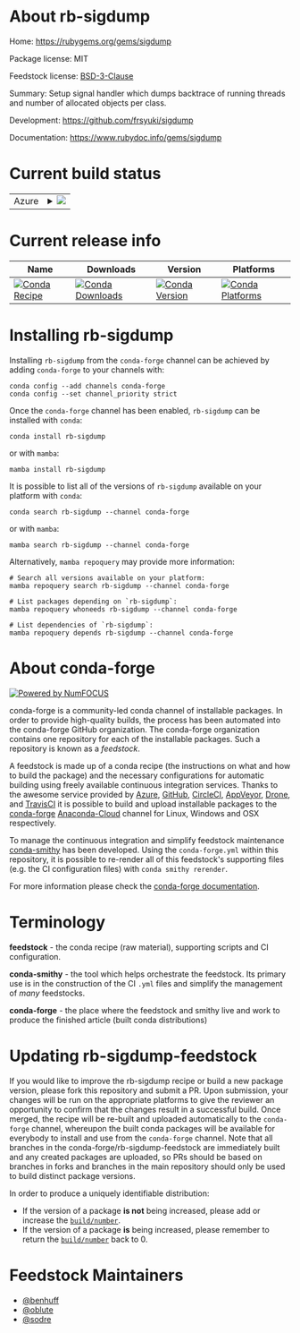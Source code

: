 About rb-sigdump
================

Home: https://rubygems.org/gems/sigdump

Package license: MIT

Feedstock license: [BSD-3-Clause](https://github.com/conda-forge/rb-sigdump-feedstock/blob/main/LICENSE.txt)

Summary: Setup signal handler which dumps backtrace of running threads and
number of allocated objects per class.


Development: https://github.com/frsyuki/sigdump

Documentation: https://www.rubydoc.info/gems/sigdump

Current build status
====================


<table>
    
  <tr>
    <td>Azure</td>
    <td>
      <details>
        <summary>
          <a href="https://dev.azure.com/conda-forge/feedstock-builds/_build/latest?definitionId=7827&branchName=main">
            <img src="https://dev.azure.com/conda-forge/feedstock-builds/_apis/build/status/rb-sigdump-feedstock?branchName=main">
          </a>
        </summary>
        <table>
          <thead><tr><th>Variant</th><th>Status</th></tr></thead>
          <tbody><tr>
              <td>linux_64_ruby2.6</td>
              <td>
                <a href="https://dev.azure.com/conda-forge/feedstock-builds/_build/latest?definitionId=7827&branchName=main">
                  <img src="https://dev.azure.com/conda-forge/feedstock-builds/_apis/build/status/rb-sigdump-feedstock?branchName=main&jobName=linux&configuration=linux%20linux_64_ruby2.6" alt="variant">
                </a>
              </td>
            </tr><tr>
              <td>linux_64_ruby3.1</td>
              <td>
                <a href="https://dev.azure.com/conda-forge/feedstock-builds/_build/latest?definitionId=7827&branchName=main">
                  <img src="https://dev.azure.com/conda-forge/feedstock-builds/_apis/build/status/rb-sigdump-feedstock?branchName=main&jobName=linux&configuration=linux%20linux_64_ruby3.1" alt="variant">
                </a>
              </td>
            </tr><tr>
              <td>osx_64_ruby2.6</td>
              <td>
                <a href="https://dev.azure.com/conda-forge/feedstock-builds/_build/latest?definitionId=7827&branchName=main">
                  <img src="https://dev.azure.com/conda-forge/feedstock-builds/_apis/build/status/rb-sigdump-feedstock?branchName=main&jobName=osx&configuration=osx%20osx_64_ruby2.6" alt="variant">
                </a>
              </td>
            </tr><tr>
              <td>osx_64_ruby3.1</td>
              <td>
                <a href="https://dev.azure.com/conda-forge/feedstock-builds/_build/latest?definitionId=7827&branchName=main">
                  <img src="https://dev.azure.com/conda-forge/feedstock-builds/_apis/build/status/rb-sigdump-feedstock?branchName=main&jobName=osx&configuration=osx%20osx_64_ruby3.1" alt="variant">
                </a>
              </td>
            </tr>
          </tbody>
        </table>
      </details>
    </td>
  </tr>
</table>

Current release info
====================

| Name | Downloads | Version | Platforms |
| --- | --- | --- | --- |
| [![Conda Recipe](https://img.shields.io/badge/recipe-rb--sigdump-green.svg)](https://anaconda.org/conda-forge/rb-sigdump) | [![Conda Downloads](https://img.shields.io/conda/dn/conda-forge/rb-sigdump.svg)](https://anaconda.org/conda-forge/rb-sigdump) | [![Conda Version](https://img.shields.io/conda/vn/conda-forge/rb-sigdump.svg)](https://anaconda.org/conda-forge/rb-sigdump) | [![Conda Platforms](https://img.shields.io/conda/pn/conda-forge/rb-sigdump.svg)](https://anaconda.org/conda-forge/rb-sigdump) |

Installing rb-sigdump
=====================

Installing `rb-sigdump` from the `conda-forge` channel can be achieved by adding `conda-forge` to your channels with:

```
conda config --add channels conda-forge
conda config --set channel_priority strict
```

Once the `conda-forge` channel has been enabled, `rb-sigdump` can be installed with `conda`:

```
conda install rb-sigdump
```

or with `mamba`:

```
mamba install rb-sigdump
```

It is possible to list all of the versions of `rb-sigdump` available on your platform with `conda`:

```
conda search rb-sigdump --channel conda-forge
```

or with `mamba`:

```
mamba search rb-sigdump --channel conda-forge
```

Alternatively, `mamba repoquery` may provide more information:

```
# Search all versions available on your platform:
mamba repoquery search rb-sigdump --channel conda-forge

# List packages depending on `rb-sigdump`:
mamba repoquery whoneeds rb-sigdump --channel conda-forge

# List dependencies of `rb-sigdump`:
mamba repoquery depends rb-sigdump --channel conda-forge
```


About conda-forge
=================

[![Powered by
NumFOCUS](https://img.shields.io/badge/powered%20by-NumFOCUS-orange.svg?style=flat&colorA=E1523D&colorB=007D8A)](https://numfocus.org)

conda-forge is a community-led conda channel of installable packages.
In order to provide high-quality builds, the process has been automated into the
conda-forge GitHub organization. The conda-forge organization contains one repository
for each of the installable packages. Such a repository is known as a *feedstock*.

A feedstock is made up of a conda recipe (the instructions on what and how to build
the package) and the necessary configurations for automatic building using freely
available continuous integration services. Thanks to the awesome service provided by
[Azure](https://azure.microsoft.com/en-us/services/devops/), [GitHub](https://github.com/),
[CircleCI](https://circleci.com/), [AppVeyor](https://www.appveyor.com/),
[Drone](https://cloud.drone.io/welcome), and [TravisCI](https://travis-ci.com/)
it is possible to build and upload installable packages to the
[conda-forge](https://anaconda.org/conda-forge) [Anaconda-Cloud](https://anaconda.org/)
channel for Linux, Windows and OSX respectively.

To manage the continuous integration and simplify feedstock maintenance
[conda-smithy](https://github.com/conda-forge/conda-smithy) has been developed.
Using the ``conda-forge.yml`` within this repository, it is possible to re-render all of
this feedstock's supporting files (e.g. the CI configuration files) with ``conda smithy rerender``.

For more information please check the [conda-forge documentation](https://conda-forge.org/docs/).

Terminology
===========

**feedstock** - the conda recipe (raw material), supporting scripts and CI configuration.

**conda-smithy** - the tool which helps orchestrate the feedstock.
                   Its primary use is in the construction of the CI ``.yml`` files
                   and simplify the management of *many* feedstocks.

**conda-forge** - the place where the feedstock and smithy live and work to
                  produce the finished article (built conda distributions)


Updating rb-sigdump-feedstock
=============================

If you would like to improve the rb-sigdump recipe or build a new
package version, please fork this repository and submit a PR. Upon submission,
your changes will be run on the appropriate platforms to give the reviewer an
opportunity to confirm that the changes result in a successful build. Once
merged, the recipe will be re-built and uploaded automatically to the
`conda-forge` channel, whereupon the built conda packages will be available for
everybody to install and use from the `conda-forge` channel.
Note that all branches in the conda-forge/rb-sigdump-feedstock are
immediately built and any created packages are uploaded, so PRs should be based
on branches in forks and branches in the main repository should only be used to
build distinct package versions.

In order to produce a uniquely identifiable distribution:
 * If the version of a package **is not** being increased, please add or increase
   the [``build/number``](https://docs.conda.io/projects/conda-build/en/latest/resources/define-metadata.html#build-number-and-string).
 * If the version of a package **is** being increased, please remember to return
   the [``build/number``](https://docs.conda.io/projects/conda-build/en/latest/resources/define-metadata.html#build-number-and-string)
   back to 0.

Feedstock Maintainers
=====================

* [@benhuff](https://github.com/benhuff/)
* [@oblute](https://github.com/oblute/)
* [@sodre](https://github.com/sodre/)

